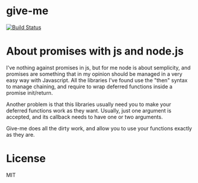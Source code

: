 give-me
=============
[![Build Status](https://secure.travis-ci.org/matteofigus/give-me.png?branch=master)](http://travis-ci.org/matteofigus/give-me)

# About promises with js and node.js

I've nothing against promises in js, but for me node is about semplicity, and promises are something that in my opinion should be managed in a very easy way with Javascript. All the libraries I've found use the "then" syntax to manage chaining, and require to wrap deferred functions inside a promise init/return.

Another problem is that this libraries usually need you to make your deferred functions work as they want. Usually, just one argument is accepted, and its callback needs to have one or two arguments.

Give-me does all the dirty work, and allow you to use your functions exactly as they are.

# License

MIT